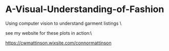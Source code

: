 # A-Visual-Understanding-of-Fashion
Using computer vision to understand garment listings \\

see my website for these plots in action:\\

https://cwmattinson.wixsite.com/connormattinson
